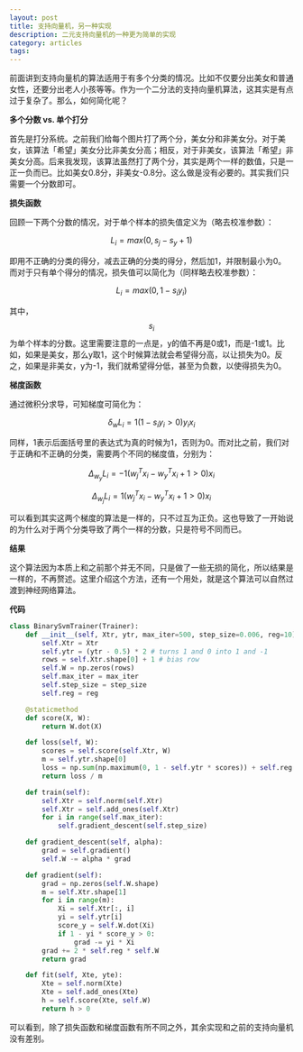 ```yaml
---
layout: post
title: 支持向量机，另一种实现
description: 二元支持向量机的一种更为简单的实现 
category: articles
tags: 
---
```

前面讲到支持向量机的算法适用于有多个分类的情况。比如不仅要分出美女和普通女性，还要分出老人小孩等等。作为一个二分法的支持向量机算法，这其实是有点过于复杂了。那么，如何简化呢？

**多个分数 vs. 单个打分**

首先是打分系统。之前我们给每个图片打了两个分，美女分和非美女分。对于美女，该算法「希望」美女分比非美女分高；相反，对于非美女，该算法「希望」非美女分高。后来我发现，该算法虽然打了两个分，其实是两个一样的数值，只是一正一负而已。比如美女0.8分，非美女-0.8分。这么做是没有必要的。其实我们只需要一个分数即可。

**损失函数**

回顾一下两个分数的情况，对于单个样本的损失值定义为（略去校准参数）：

$$ L_i = max(0, s_j - s_y + 1) $$

即用不正确的分类的得分，减去正确的分类的得分，然后加1，并限制最小为0。而对于只有单个得分的情况，损失值可以简化为（同样略去校准参数）：

$$ L_i = max(0, 1 - s_iy_i) $$

其中，$$s_i$$为单个样本的分数。这里需要注意的一点是，y的值不再是0或1，而是-1或1。比如，如果是美女，那么y取1，这个时候算法就会希望得分高，以让损失为0。反之，如果是非美女，y为-1，我们就希望得分低，甚至为负数，以使得损失为0。

**梯度函数**

通过微积分求导，可知梯度可简化为：

$$ \delta_w L_i = 1(1 - s_iy_i > 0) y_ix_i $$

同样，1表示后面括号里的表达式为真的时候为1，否则为0。而对比之前，我们对于正确和不正确的分类，需要两个不同的梯度值，分别为：

$$ \Delta_{w_y} L_i = -1(w^T_j x_i - w^T_y x_i + 1 > 0)x_i $$

$$ \Delta_{w_j} L_i = 1 (w^T_j x_i - w^T_y x_i + 1 > 0)x_i $$

可以看到其实这两个梯度的算法是一样的，只不过互为正负。这也导致了一开始说的为什么对于两个分类导致了两个一样的分数，只是符号不同而已。

**结果**

这个算法因为本质上和之前那个并无不同，只是做了一些无损的简化，所以结果是一样的，不再赘述。这里介绍这个方法，还有一个用处，就是这个算法可以自然过渡到神经网络算法。


**代码**

```python
class BinarySvmTrainer(Trainer):
    def __init__(self, Xtr, ytr, max_iter=500, step_size=0.006, reg=10):
        self.Xtr = Xtr
        self.ytr = (ytr - 0.5) * 2 # turns 1 and 0 into 1 and -1
        rows = self.Xtr.shape[0] + 1 # bias row
        self.W = np.zeros(rows)
        self.max_iter = max_iter
        self.step_size = step_size
        self.reg = reg

    @staticmethod
    def score(X, W):
        return W.dot(X)

    def loss(self, W):
        scores = self.score(self.Xtr, W)
        m = self.ytr.shape[0]
        loss = np.sum(np.maximum(0, 1 - self.ytr * scores)) + self.reg * np.sum(self.W ** 2)
        return loss / m

    def train(self):
        self.Xtr = self.norm(self.Xtr)
        self.Xtr = self.add_ones(self.Xtr)
        for i in range(self.max_iter):
            self.gradient_descent(self.step_size)

    def gradient_descent(self, alpha):
        grad = self.gradient()
        self.W -= alpha * grad

    def gradient(self):
        grad = np.zeros(self.W.shape)
        m = self.Xtr.shape[1]
        for i in range(m):
            Xi = self.Xtr[:, i]
            yi = self.ytr[i]
            score_y = self.W.dot(Xi)
            if 1 - yi * score_y > 0:
                grad -= yi * Xi
        grad += 2 * self.reg * self.W
        return grad

    def fit(self, Xte, yte):
        Xte = self.norm(Xte)
        Xte = self.add_ones(Xte)
        h = self.score(Xte, self.W)
        return h > 0
```        

可以看到，除了损失函数和梯度函数有所不同之外，其余实现和之前的支持向量机没有差别。